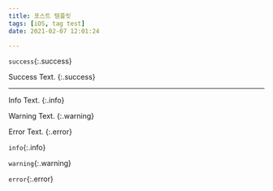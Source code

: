 ```yaml
---
title: 포스트 템플릿
tags: [iOS, tag test]
date: 2021-02-07 12:01:24

---
```


`success`{:.success}

Success Text.
{:.success}

<!--more-->
---
Info Text.
{:.info}

Warning Text.
{:.warning}

Error Text.
{:.error}


`info`{:.info}

`warning`{:.warning}

`error`{:.error}

